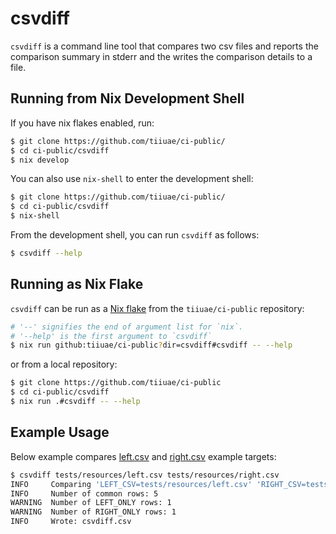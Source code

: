 <!--
SPDX-FileCopyrightText: 2023 Technology Innovation Institute (TII)

SPDX-License-Identifier: Apache-2.0
-->

# csvdiff

`csvdiff` is a command line tool that compares two csv files and reports the comparison summary in stderr and the writes the comparison details to a file.


## Running from Nix Development Shell

If you have nix flakes enabled, run:
```bash
$ git clone https://github.com/tiiuae/ci-public/
$ cd ci-public/csvdiff
$ nix develop
```

You can also use `nix-shell` to enter the development shell:
```bash
$ git clone https://github.com/tiiuae/ci-public/
$ cd ci-public/csvdiff
$ nix-shell
```

From the development shell, you can run `csvdiff` as follows:
```bash
$ csvdiff --help
```

## Running as Nix Flake
`csvdiff` can be run as a [Nix flake](https://nixos.wiki/wiki/Flakes) from the `tiiuae/ci-public` repository:
```bash
# '--' signifies the end of argument list for `nix`.
# '--help' is the first argument to `csvdiff`
$ nix run github:tiiuae/ci-public?dir=csvdiff#csvdiff -- --help
```

or from a local repository:
```bash
$ git clone https://github.com/tiiuae/ci-public
$ cd ci-public/csvdiff
$ nix run .#csvdiff -- --help
```

## Example Usage
Below example compares [left.csv](./tests/resources/left.csv) and [right.csv](./tests/resources/right.csv) example targets:

```bash
$ csvdiff tests/resources/left.csv tests/resources/right.csv 
INFO     Comparing 'LEFT_CSV=tests/resources/left.csv' 'RIGHT_CSV=tests/resources/right.csv'
INFO     Number of common rows: 5
WARNING  Number of LEFT_ONLY rows: 1
WARNING  Number of RIGHT_ONLY rows: 1
INFO     Wrote: csvdiff.csv
```
